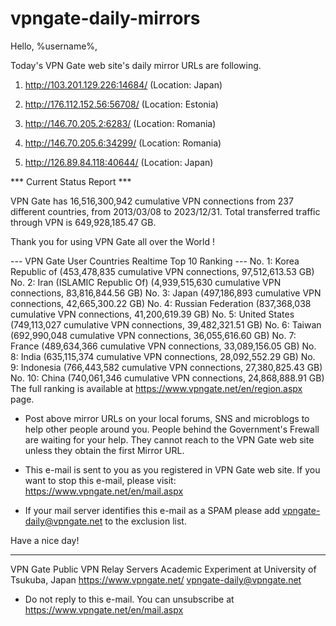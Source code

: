 # vpngate-daily-mirrors

Hello, %username%,

Today's VPN Gate web site's daily mirror URLs are following.

1. http://103.201.129.226:14684/
   (Location: Japan)

2. http://176.112.152.56:56708/
   (Location: Estonia)

3. http://146.70.205.2:6283/
   (Location: Romania)

4. http://146.70.205.6:34299/
   (Location: Romania)

5. http://126.89.84.118:40644/
   (Location: Japan)


*** Current Status Report ***

VPN Gate has 16,516,300,942 cumulative VPN connections from 237 different countries, from 2013/03/08 to 2023/12/31.
Total transferred traffic through VPN is 649,928,185.47 GB.

Thank you for using VPN Gate all over the World !


--- VPN Gate User Countries Realtime Top 10 Ranking ---
No. 1: Korea Republic of (453,478,835 cumulative VPN connections, 97,512,613.53 GB)
No. 2: Iran (ISLAMIC Republic Of) (4,939,515,630 cumulative VPN connections, 83,816,844.56 GB)
No. 3: Japan (497,186,893 cumulative VPN connections, 42,665,300.22 GB)
No. 4: Russian Federation (837,368,038 cumulative VPN connections, 41,200,619.39 GB)
No. 5: United States (749,113,027 cumulative VPN connections, 39,482,321.51 GB)
No. 6: Taiwan (692,990,048 cumulative VPN connections, 36,055,616.60 GB)
No. 7: France (489,634,366 cumulative VPN connections, 33,089,156.05 GB)
No. 8: India (635,115,374 cumulative VPN connections, 28,092,552.29 GB)
No. 9: Indonesia (766,443,582 cumulative VPN connections, 27,380,825.43 GB)
No. 10: China (740,061,346 cumulative VPN connections, 24,868,888.91 GB)
The full ranking is available at https://www.vpngate.net/en/region.aspx page.


* Post above mirror URLs on your local forums, SNS and microblogs
  to help other people around you.
  People behind the Government's Frewall are waiting for your help.
  They cannot reach to the VPN Gate web site
  unless they obtain the first Mirror URL.

* This e-mail is sent to you as you registered in VPN Gate web site.
  If you want to stop this e-mail, please visit:
  https://www.vpngate.net/en/mail.aspx

* If your mail server identifies this e-mail as a SPAM
  please add vpngate-daily@vpngate.net to the exclusion list.

Have a nice day!

------------------------------------------------------
VPN Gate Public VPN Relay Servers
Academic Experiment at University of Tsukuba, Japan
https://www.vpngate.net/
vpngate-daily@vpngate.net
* Do not reply to this e-mail.
  You can unsubscribe at https://www.vpngate.net/en/mail.aspx


